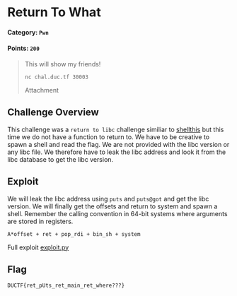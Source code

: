 # Return To What

#### Category: `Pwn`
#### Points: `200`

> This will show my friends!
>
> `nc chal.duc.tf 30003`
>
> Attachment 

## Challenge Overview

This challenge was a `return to libc` challenge similiar to [shellthis](shell_this) but this time we do not have a function to return to. We have to be creative to spawn a shell and read the flag. We are not provided with the libc version or any libc file. We therefore have to leak the libc address and look it from the libc database to get the libc version.

## Exploit

We will leak the libc address using `puts` and `puts@got` and get the libc version. We will finally get the offsets and return to system and spawn a shell.
Remember the calling convention in 64-bit systems where arguments are stored in registers.

`A*offset + ret + pop_rdi + bin_sh + system`

Full exploit [exploit.py](exploit.py)

## Flag

`DUCTF{ret_pUts_ret_main_ret_where???}`



